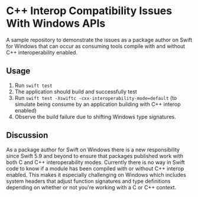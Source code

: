 # C++ Interop Compatibility Issues With Windows APIs

A sample repository to demonstrate the issues as a package author on Swift for Windows that can occur as consuming tools compile with and without C++ interoperability enabled.

## Usage
1. Run `swift test`
2. The application should build and successfully test
3. Run `swift test -Xswiftc -cxx-interoperability-mode=default` (to simulate being consume by an application building with C++ interop enabled)
4. Observe the build failure due to shifting Windows type signatures.

## Discussion

As a package author for Swift on Windows there is a new responsibility since Swift 5.9 and beyond to ensure that packages published work with both C and C++ interoperability modes. Currently there is no way in Swift code to know if a module has been compiled with or without C++ interop enabled. This makes it especially challenging on Windows which includes system headers that adjust function signatures and type definitions depending on whether or not you're working with a C or C++ context.